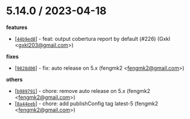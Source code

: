 
5.14.0 / 2023-04-18
==================

**features**
  * [[`44b9ed8`](http://github.com/eggjs/egg-bin/commit/44b9ed8338659e5947682c18895910d3912c2844)] - feat: output cobertura report by default (#226) (Gxkl <<gxkl203@gmail.com>>)

**fixes**
  * [[`9828d00`](http://github.com/eggjs/egg-bin/commit/9828d0015228e58ea4697cb1c3f708da8a34e1a2)] - fix: auto release on 5.x (fengmk2 <<fengmk2@gmail.com>>)

**others**
  * [[`b989791`](http://github.com/eggjs/egg-bin/commit/b989791153f9188f2df73b28b61c8ed7f0b04820)] - chore: remove auto release on 5.x (fengmk2 <<fengmk2@gmail.com>>)
  * [[`8a44eeb`](http://github.com/eggjs/egg-bin/commit/8a44eeb324e0da595e16c568dcad1f6296036e6d)] - chore: add publishConfig tag latest-5 (fengmk2 <<fengmk2@gmail.com>>)
